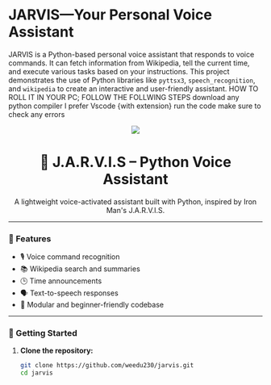 # JARVIS—Your Personal Voice Assistant
JARVIS is a Python-based personal voice assistant that responds to voice commands. It can fetch information from Wikipedia, tell the current time, and execute various tasks based on your instructions. This project demonstrates the use of Python libraries like `pyttsx3`, `speech_recognition`, and `wikipedia` to create an interactive and user-friendly assistant.
HOW TO ROLL IT IN YOUR PC; FOLLOW THE FOLLWING STEPS
download any python compiler I prefer Vscode {with extension}
run the code 
make sure to check any errors


<div align="center">
  <img src="https://i.pinimg.com/originals/2c/7b/8d/2c7b8d1f33c99c1a0c142fa5033ffbc9.gif?width=100&height=120" />
  <h1>🧠 J.A.R.V.I.S – Python Voice Assistant</h1>
  <p>
    A lightweight voice-activated assistant built with Python, inspired by Iron Man's J.A.R.V.I.S.
  </p>
</div>

---

### 🎯 Features

- 🎙️ Voice command recognition
- 📚 Wikipedia search and summaries
- 🕒 Time announcements
- 🗣️ Text-to-speech responses
- 🧪 Modular and beginner-friendly codebase

---

### 🚀 Getting Started

1. **Clone the repository:**
   ```bash
   git clone https://github.com/weedu230/jarvis.git
   cd jarvis
